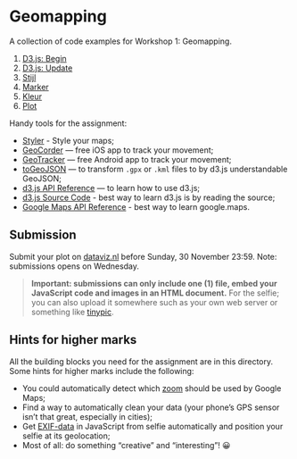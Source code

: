 # Geomapping

A collection of code examples for Workshop 1: Geomapping.

1. [D3.js: Begin](d3-simpel.html)
2. [D3.js: Update](d3-update.html)
3. [Stijl](stijl.html)
4. [Marker](marker.html)
5. [Kleur](kleur.html)
6. [Plot](plot.html)

Handy tools for the assignment:

- [Styler](http://gmaps-samples-v3.googlecode.com/svn/trunk/styledmaps/wizard/index.html) - Style your maps;
- [GeoCorder](https://www.cocoanetics.com/apps/geocorder/) — free iOS app to track your movement;
- [GeoTracker](https://play.google.com/store/apps/details?id=com.ilyabogdanovich.geotracker&hl=en) — free Android app to track your movement;
- [toGeoJSON](http://mapbox.github.io/togeojson/) — to transform `.gpx` or `.kml` files to by d3.js understandable GeoJSON;
- [d3.js API Reference](https://github.com/mbostock/d3/wiki/API-Reference) — to learn how to use d3.js;
- [d3.js Source Code](https://github.com/mbostock/d3/tree/master/src) - best way to learn d3.js is by reading the source;
- [Google Maps API Reference](https://developers.google.com/maps/documentation/javascript/reference) - best way to learn google.maps.

## Submission

Submit your plot on [dataviz.nl](http://dataviz.nl) before Sunday, 30 November 23:59. Note: submissions opens on Wednesday.

> **Important: submissions can only include one (1) file, embed your JavaScript code and images in an HTML document.**
> For the selfie; you can also upload it somewhere such as your own web server or something like [tinypic](http://tinypic.com).

## Hints for higher marks

All the building blocks you need for the assignment are in this directory. Some hints for higher marks include the following:

- You could automatically detect which [zoom](plot.js#L697) should be used by Google Maps;
- Find a way to automatically clean your data (your phone’s GPS sensor isn’t that great, especially in cities);
- Get [EXIF-data](http://en.wikipedia.org/wiki/Exchangeable_image_file_format) in JavaScript from selfie automatically and position your selfie at its geolocation;
- Most of all: do something “creative” and “interesting”! :grinning:
